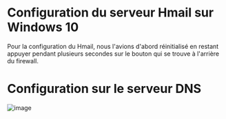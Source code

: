 # Configuration du serveur Hmail sur Windows 10

Pour la configuration du Hmail, nous l'avions d'abord réinitialisé en restant appuyer pendant plusieurs secondes sur le bouton qui se trouve à l'arrière du firewall.


# Configuration sur le serveur DNS 

![image](https://github.com/eRaETatsuya/OrleansSIO.github.io/assets/144692551/d49a5839-5d37-4cbf-b223-57677c129ff5)

